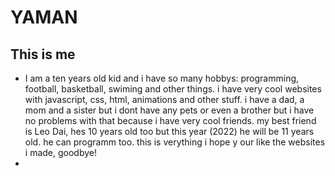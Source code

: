 # YAMAN
## This is me

* I am a ten years old kid and i have so many hobbys: programming, football, basketball, swiming and other things. i have very cool websites with javascript, css, html, animations and other stuff. i have a dad, a mom and a sister but i dont have any pets or even a brother but i have no problems with that because i have very cool friends. my best
friend is Leo Dai, hes 10 years old too but this year (2022) he will be 11 years old. he can programm too. this is verything i hope y our like  the websites i made, goodbye!
* 